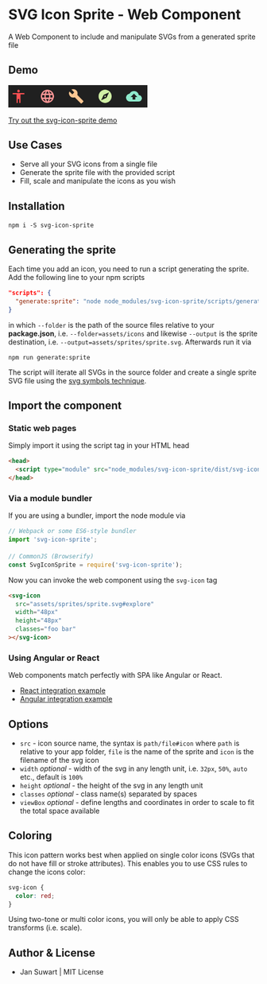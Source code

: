 # SVG Icon Sprite - Web Component

A Web Component to include and manipulate SVGs from a generated sprite file

## Demo

<img width="280" alt="Demo Screenshot" src="screenshot.png">

[Try out the svg-icon-sprite demo](https://jannicz.github.io/svg-icon-sprite/)

## Use Cases

 - Serve all your SVG icons from a single file
 - Generate the sprite file with the provided script
 - Fill, scale and manipulate the icons as you wish

## Installation

```
npm i -S svg-icon-sprite
```

## Generating the sprite

Each time you add an icon, you need to run a script generating the sprite.
Add the following line to your npm scripts

```json
"scripts": {
  "generate:sprite": "node node_modules/svg-icon-sprite/scripts/generate-sprite.js --folder=dir/subdir --output=dir/filename.svg"
}
```

in which `--folder` is the path of the source files relative to your __package.json__, i.e. `--folder=assets/icons`
and likewise `--output` is the sprite destination, i.e. `--output=assets/sprites/sprite.svg`. Afterwards run it via

```
npm run generate:sprite
```

The script will iterate all SVGs in the source folder and create a single sprite SVG file
using the [svg symbols technique](https://css-tricks.com/svg-symbol-good-choice-icons/).

## Import the component

### Static web pages

Simply import it using the script tag in your HTML head

```html
<head>
  <script type="module" src="node_modules/svg-icon-sprite/dist/svg-icon-sprite.js"></script>
</head>
```

### Via a module bundler

If you are using a bundler, import the node module via

```js
// Webpack or some ES6-style bundler
import 'svg-icon-sprite';

// CommonJS (Browserify)
const SvgIconSprite = require('svg-icon-sprite');
```

Now you can invoke the web component using the `svg-icon` tag

```html
<svg-icon
  src="assets/sprites/sprite.svg#explore"
  width="48px"
  height="48px"
  classes="foo bar"
></svg-icon>
```

### Using Angular or React

Web components match perfectly with SPA like Angular or React.

 - [React integration example](./INTEGRATION.md#user-content-react) 
 - [Angular integration example](./INTEGRATION.md#user-content-angular) 

## Options

- `src` - icon source name, the syntax is `path/file#icon` where `path` is relative to your app folder, `file` is
the name of the sprite and `icon` is the filename of the svg icon
- `width` *optional* - width of the svg in any length unit, i.e. `32px`, `50%`, `auto` etc., default is `100%`
- `height` *optional* - the height of the svg in any length unit
- `classes` *optional* - class name(s) separated by spaces
- `viewBox` *optional* - define lengths and coordinates in order to scale to fit the total space available

## Coloring

This icon pattern works best when applied on single color icons (SVGs that do not have
fill or stroke attributes). This enables you to use CSS rules to change the icons color:

```scss
svg-icon {
  color: red;
}
```

Using two-tone or multi color icons, you will only be able to apply CSS transforms (i.e. scale).

## Author & License
- Jan Suwart | MIT License
